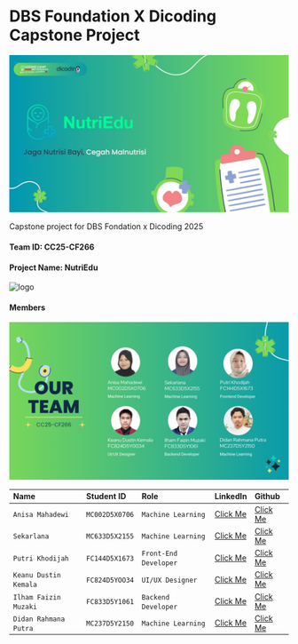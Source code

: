 # DBS Foundation X Dicoding Capstone Project

![Gambar](images/NutriEdu.jpg)

Capstone project for DBS Fondation x Dicoding 2025

#### Team ID: CC25-CF266
#### Project Name: NutriEdu

![logo](images/Logo.svg)


#### Members

![Team Members](images/Team.png)

| Name | Student ID | Role | LinkedIn | Github |
| :------------------ | :------------- | :------------------ | :------------------ | :------------------ |
| `Anisa Mahadewi` | `MC002D5X0706` | `Machine Learning` | [Click Me]() | [Click Me]() |
| `Sekarlana` | `MC633D5X2155` | `Machine Learning` | [Click Me]() | [Click Me]() |
| `Putri Khodijah` | `FC144D5X1673` | `Front-End Developer` | [Click Me](https://www.linkedin.com/in/putri-khodijah-158156285/) | [Click Me](https://github.com/Putrikhodi) |
| `Keanu Dustin Kemala` | `FC824D5YOO34` | `UI/UX Designer` | [Click Me]() | [Click Me]() |
| `Ilham Faizin Muzaki` | `FC833D5Y1061` | `Backend Developer` | [Click Me]() | [Click Me]() |
| `Didan Rahmana Putra` | `MC237D5Y2150` | `Machine Learning` | [Click Me]() | [Click Me]() |
